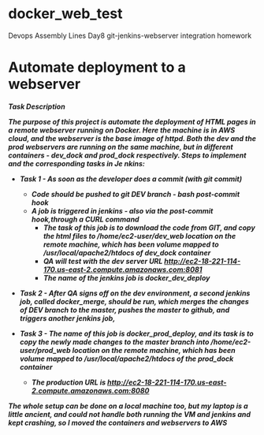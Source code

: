 
# docker_web_test
Devops Assembly Lines Day8 git-jenkins-webserver integration homework

<h1> Automate deployment to a webserver

<h5> Task Description

The purpose of this project is automate the deployment of HTML pages in a remote webserver running on Docker. Here the machine is in AWS cloud, and the webserver is the base image of httpd. Both the dev and the prod webservers are running on the same machine, but in different containers - dev_dock and prod_dock respectively. Steps to implement and the corresponding tasks in Je nkins:

* **Task 1** - As soon as the developer does a commit (with git commit)
  * Code should be pushed to git DEV branch - bash post-commit hook
  * A job is triggered in jenkins - also via the post-commit hook,through a CURL command
    * The task of this job is to download the code from GIT, and copy the html files to /home/ec2-user/dev_web location on the remote machine, which has been volume mapped to /usr/local/apache2/htdocs of dev_dock container
    * QA will test with the dev server URL http://ec2-18-221-114-170.us-east-2.compute.amazonaws.com:8081
    * The name of the jenkins job is docker_dev_deploy
  
* **Task 2** - After QA signs off on the dev environment, a second jenkins job, called docker_merge, should be run, which merges the changes of DEV branch to the master, pushes the master to github, and triggers another jenkins job,

* **Task 3** - The name of this job is docker_prod_deploy, and its task is to copy the newly made changes to the master branch into /home/ec2-user/prod_web location on the remote machine, which has been volume mapped to /usr/local/apache2/htdocs of the prod_dock container
  * The production URL is http://ec2-18-221-114-170.us-east-2.compute.amazonaws.com:8080

The whole setup can be done on a local machine too, but my laptop is a little ancient, and could not handle both running the VM and jenkins and kept crashing, so I moved the containers and webservers to AWS


